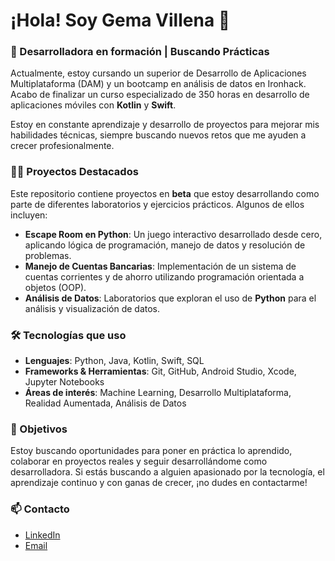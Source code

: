 # ¡Hola! Soy Gema Villena 👋

### 🚀 Desarrolladora en formación | Buscando Prácticas

Actualmente, estoy cursando un superior de Desarrollo de Aplicaciones Multiplataforma (DAM) y un bootcamp en análisis de datos en Ironhack. Acabo de finalizar un curso especializado de 350 horas en desarrollo de aplicaciones móviles con **Kotlin** y **Swift**.

Estoy en constante aprendizaje y desarrollo de proyectos para mejorar mis habilidades técnicas, siempre buscando nuevos retos que me ayuden a crecer profesionalmente.

### 👩‍💻 Proyectos Destacados

Este repositorio contiene proyectos en **beta** que estoy desarrollando como parte de diferentes laboratorios y ejercicios prácticos. Algunos de ellos incluyen:

- **Escape Room en Python**: Un juego interactivo desarrollado desde cero, aplicando lógica de programación, manejo de datos y resolución de problemas.
- **Manejo de Cuentas Bancarias**: Implementación de un sistema de cuentas corrientes y de ahorro utilizando programación orientada a objetos (OOP).
- **Análisis de Datos**: Laboratorios que exploran el uso de **Python** para el análisis y visualización de datos.

### 🛠️ Tecnologías que uso

- **Lenguajes**: Python, Java, Kotlin, Swift, SQL
- **Frameworks & Herramientas**: Git, GitHub, Android Studio, Xcode, Jupyter Notebooks
- **Áreas de interés**: Machine Learning, Desarrollo Multiplataforma, Realidad Aumentada, Análisis de Datos

### 🎯 Objetivos

Estoy buscando oportunidades para poner en práctica lo aprendido, colaborar en proyectos reales y seguir desarrollándome como desarrolladora. Si estás buscando a alguien apasionado por la tecnología, el aprendizaje continuo y con ganas de crecer, ¡no dudes en contactarme!

### 📫 Contacto

- [LinkedIn](https://www.linkedin.com/in/gema-villena-inza-3b449010b/)
- [Email](mailto:gemavnz@gmail.com)
